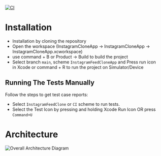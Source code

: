 [![CI](https://github.com/afsalkp007/InstagramFeedCloneApp/actions/workflows/CI.yml/badge.svg)](https://github.com/afsalkp007/InstagramFeedCloneApp/actions/workflows/CI.yml)

# Installation

* Installation by cloning the repository
* Open the workspace (InstagramCloneApp -> InstagramCloneApp -> InstagramCloneApp.xcworkspace)
* use command + B or Product -> Build to build the project
* Select branch `main`, scheme `InstagramFeedCloneApp` and Press run icon in Xcode or command + R to run the project on Simulator/Device

## Running The Tests Manually 

Follow the steps to get test case reports:
* Select `InstagramFeedClone` or `CI` scheme to run tests.
* Select the Test Icon by pressing and holding Xcode Run Icon OR press `Command+U`

# Architecture

 ![Overall Architecture Diagram](https://github.com/user-attachments/assets/2220f6e5-61b7-46e3-9890-66823fd509fc)


